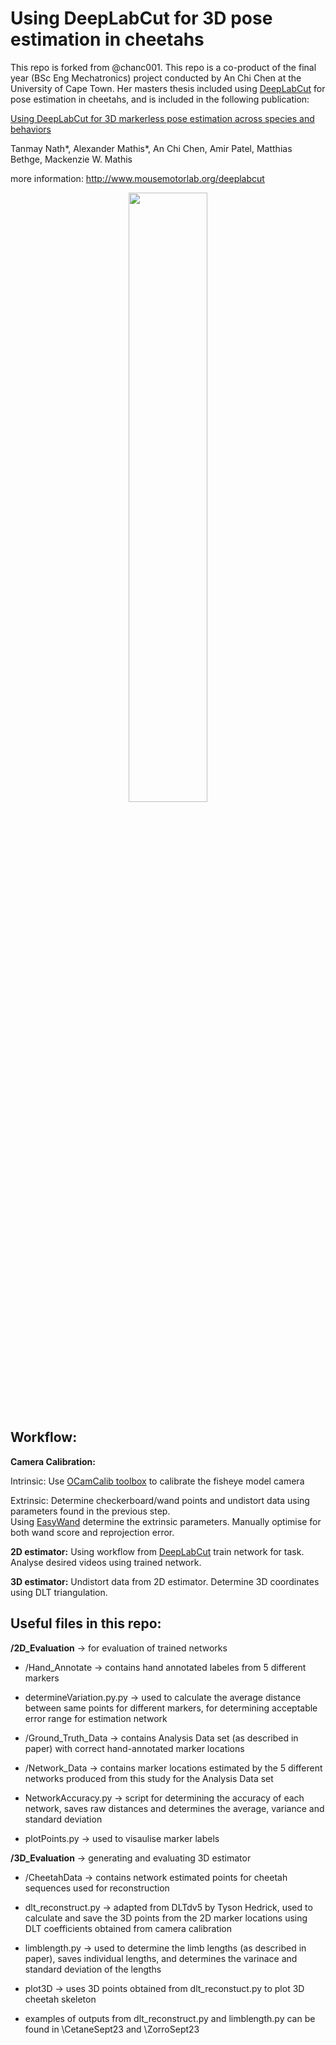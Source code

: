 # Using DeepLabCut for 3D pose estimation in cheetahs 

This repo is forked from @chanc001. This repo is a co-product of the final year (BSc Eng Mechatronics) project conducted by An Chi Chen at the University of Cape Town. Her masters thesis included using [DeepLabCut](https://github.com/AlexEMG/DeepLabCut) for pose estimation in cheetahs, and is included in the following publication: 

[Using DeepLabCut for 3D markerless pose estimation across species and behaviors](https://www.biorxiv.org/content/10.1101/476531v1)

Tanmay Nath*, Alexander Mathis*, An Chi Chen, Amir Patel, Matthias Bethge, Mackenzie W. Mathis

more information: http://www.mousemotorlab.org/deeplabcut

<p align="center">
<img src="https://static1.squarespace.com/static/57f6d51c9f74566f55ecf271/t/5c3fc1c6758d46950ce7eec7/1547682383595/cheetah.png?format=750w" width="50%">
</p>



## Workflow:

**Camera Calibration:**
   
   Intrinsic: Use [OCamCalib toolbox](https://github.com/urbste/ImprovedOcamCalib) to calibrate the fisheye model camera

   Extrinsic:
   Determine checkerboard/wand points and undistort data using parameters found in the previous step.  
   Using [EasyWand](http://biomech.web.unc.edu/wand-calibration-tools/) determine the extrinsic parameters.  Manually optimise for both wand score and reprojection error.

**2D estimator:**
   Using workflow from [DeepLabCut](https://github.com/AlexEMG/DeepLabCut) train network for task.
    Analyse desired videos using trained network. 

**3D estimator:**
    Undistort data from 2D estimator.  Determine 3D coordinates using DLT triangulation.

## Useful files in this repo:

**/2D_Evaluation** -> for evaluation of trained networks
  - /Hand_Annotate -> contains hand annotated labeles from 5 different markers
  - determineVariation.py.py -> used to calculate the average distance between same points for different markers, for determining acceptable error range for estimation network

  - /Ground_Truth_Data -> contains Analysis Data set (as described in paper) with correct hand-annotated marker locations
  - /Network_Data -> contains marker locations estimated by the 5 different networks produced from this study for the Analysis Data set
  - NetworkAccuracy.py -> script for determining the accuracy of each network, saves raw distances and determines the average, variance and standard deviation
    
  - plotPoints.py -> used to visaulise marker labels
    
**/3D_Evaluation** -> generating and evaluating 3D estimator
  - /CheetahData -> contains network estimated points for cheetah sequences used for reconstruction
  - dlt_reconstruct.py -> adapted from DLTdv5 by Tyson Hedrick, used to calculate and save the 3D points from the 2D marker locations using DLT coefficients obtained from camera calibration
  - limblength.py -> used to determine the limb lengths (as described in paper), saves individual lengths, and determines the varinace and standard deviation of the lengths
  - plot3D -> uses 3D points obtained from dlt_reconstuct.py to plot 3D cheetah skeleton
    
  - examples of outputs from dlt_reconstruct.py and limblength.py can be found in \CetaneSept23 and \ZorroSept23
 
